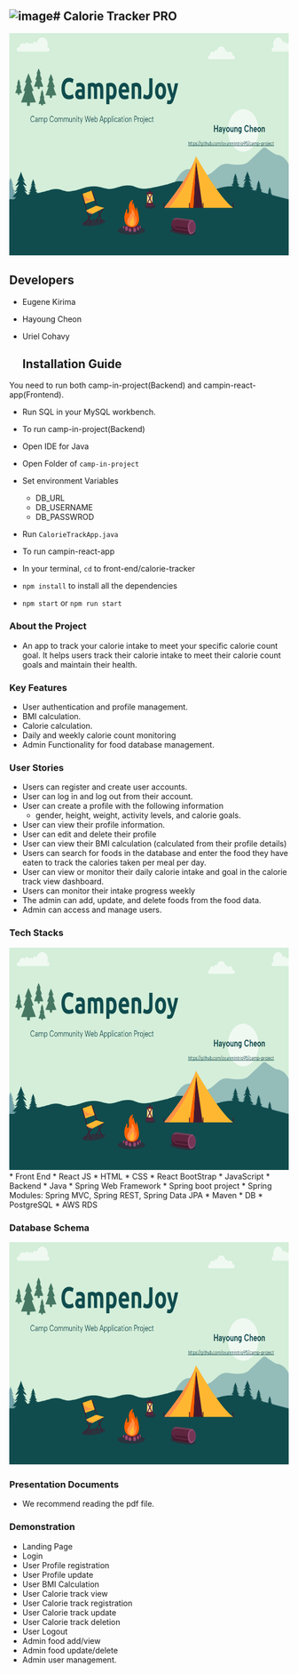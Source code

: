 <img width="442" alt="image" src="https://github.com/user-attachments/assets/752ba2b9-c3dd-4070-ad3a-9c8055256461"># Calorie Tracker PRO
---
<img src="https://github.com/oyunmintrio95/camp-project/blob/main/documents/intro_campenjoy.png"  width="800" height="400"/>

## Developers
- Eugene Kirima
- Hayoung Cheon
- Uriel Cohavy

  ## Installation Guide
You need to run both camp-in-project(Backend) and campin-react-app(Frontend).
* Run SQL in your MySQL workbench.
  
* To run camp-in-project(Backend)
 *  Open IDE for Java
 *  Open Folder of `camp-in-project`
 *  Set environment Variables
    * DB_URL
    * DB_USERNAME
    * DB_PASSWROD
 *  Run `CalorieTrackApp.java`
   
*  To run campin-react-app
 * In your terminal, `cd` to front-end/calorie-tracker
 * `npm install` to install all the dependencies
 * `npm start` or `npm run start` 

### About the Project
  - An app to track your calorie intake to meet your specific calorie count goal. It helps users track their calorie intake to meet their calorie count goals and maintain their health.

### Key Features
  - User authentication and profile management.
  - BMI calculation.
  - Calorie calculation.
  - Daily and weekly calorie count monitoring
  - Admin Functionality for food database management.

### User Stories
  - Users can register and create user accounts.
  - User can log in and log out from their account.
  - User can create a profile with the following information
    - gender, height, weight, activity levels, and calorie goals.
  - User can view their profile information.
  - User can edit and delete their profile
  - User can view their BMI calculation (calculated from their profile details)
  - Users can search for foods in the database and enter the food they have eaten to track the calories taken per meal per day.
  - User can view or monitor their daily calorie intake and goal in the calorie track view dashboard.
  - Users can monitor their intake progress weekly
  - The admin can add, update, and delete foods from the food data.
  - Admin can access and manage users.

### Tech Stacks
<img src="https://github.com/oyunmintrio95/camp-project/blob/main/documents/intro_campenjoy.png"  width="800" height="400"/>
* Front End
  * React JS
  * HTML
  * CSS
  * React BootStrap
  * JavaScript
* Backend
  * Java
  * Spring Web Framework
  * Spring boot project
  * Spring Modules: Spring MVC, Spring REST, Spring Data JPA
  * Maven
* DB
  * PostgreSQL
  * AWS RDS

### Database Schema
<img src="https://github.com/oyunmintrio95/camp-project/blob/main/documents/intro_campenjoy.png"  width="800" height="400"/>

### Presentation Documents
* We recommend reading the pdf file.

### Demonstration
* Landing Page
  <br>
* Login
  <br>
* User Profile registration
  <br>
* User Profile update
  <br>
* User BMI Calculation
  <br>
* User Calorie track view
  <br>
* User Calorie track registration
  <br>
* User Calorie track update
  <br>
* User Calorie track deletion
  <br>
* User Logout
  <br>
* Admin food add/view
  <br>
* Admin food update/delete
  <br>
* Admin user management.
  <br>




